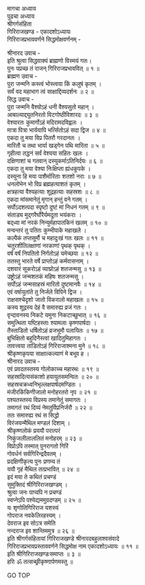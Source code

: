 मागचा अध्याय  
पुढचा अध्याय  
श्रीगर्गसंहिता  
गिरिराजखण्ड - एकादशोऽध्यायः  
गिरिराजप्रभाववर्णने सिद्धमोक्षवर्णनम् -  
  
श्रीनारद उवाच -  
इति श्रुत्वा सिद्धवाक्यं ब्राह्मणो विस्मयं गतः।  
पुनः पप्रच्छ तं राजन् गिरिराजप्रभाववित् ॥ १ ॥  
ब्राह्मण उवाच -  
पुरा जन्मनि कस्त्वं भोस्त्वया किं कलुषं कृतम् ।  
सर्वं वद महाभाग त्वं साक्षाद्दिव्यदर्शनः ॥ २ ॥  
सिद्ध उवाच -  
पुरा जन्मनि वैश्योऽहं धनी वैश्यसुतो महान् ।  
आबाल्याद्द्युतनिरतो विटगोष्ठीविशारदः ॥ ३ ॥  
वेश्यारतः कुमार्गोऽहं मदिरामदविह्वलः ।  
मात्रा पित्रा भार्ययापि भर्त्सितोऽहं सदा द्विज ॥ ४ ॥  
एकदा तु मया विप्र पितरौ गरदानतः ।  
मारितौ च तथा भार्या खड्गेन पथि मारिता ॥ ५ ॥  
गृहीत्वा तद्धनं सर्वं वेश्यया सहितः खलः ।  
दक्षिणाशां च गतवान् दस्युकर्माऽतिनिर्दयः ॥ ६ ॥  
एकदा तु मया वेश्या निःक्षिप्ता ह्यंधकूपके ।  
दस्युना हि मया पाशैर्मारिताः शतशो नराः ॥ ७ ॥  
धनलोभेन भो विप्र ब्रह्महत्याशतं कृतम् ।  
क्षत्रहत्या वैश्यहत्याः शूद्रहत्याः सहस्रशः ॥ ८ ॥  
एकदा मांसमानेतुं मृगान् हन्तुं वने गतम् ।  
सर्पोऽदशत्पदा स्पृष्टो दुष्टं मां निधनं गतम् ॥ ९ ॥  
संताड्य मुद्‌गरैर्घोरैर्यमदूता भयंकराः ।  
बद्‌ध्वा मां नरकं निन्युर्महापातकिनं खलम् ॥ १० ॥  
मन्वन्तरं तु पतितः कुम्भीपाके महाखले ।  
कल्पैकं तप्तसूर्मौ च महादुःखं गतः खलः ॥ ११ ॥  
चतुरशीतिलक्षाणां नरकाणां पृथक् पृथक् ।  
वर्षं वर्षं निपतितो निर्गतोऽहं यमेच्छया ॥ १२ ॥  
ततस्तु भारते वर्षे प्राप्तोऽहं कर्मवासनाम् ।  
दशवारं सूकरोऽहं व्याघ्रोऽहं शतजन्मसु ॥ १३ ॥  
उष्ट्रोऽहं जन्मशतकं महिषः शतजन्मसु ।  
सर्पोऽहं जन्मसाहस्रं मारितो दुष्टमानवैः ॥ १४ ॥  
एवं वर्षायुतांते तु निर्जले विपिने द्विज ।  
राक्षसश्चेदृशो जातो विकरालो महाखलः ॥ १५ ॥  
कस्य शूद्रस्य देहं वै समारुह्य व्रजं गतः ।  
वृन्दावनस्य निकटे यमुना निकटाच्छुभात् ॥ १६ ॥  
समुत्थिता यष्टिहस्ताः श्यामलाः कृष्णपार्षदाः ।  
तैस्ताडितो धर्षितोऽहं व्रजभूमौ पलायितः ॥ १७ ॥  
बुभिक्षितो बहुदिनैस्त्वां खादितुमिहागतः ।  
तावत्त्वया ताडितोऽहं गिरिराजाश्मना मुने ॥ १८ ॥  
श्रीकृष्णकृपया साक्षात्कल्याणं मे बभूव ह ।  
श्रीनारद उवाच -  
एवं प्रवदतस्तस्य गोलोकाच्च महारथः ॥ १९ ॥  
सहस्रादित्यसंकाशो हयायुतसमन्वितः ॥ २० ॥  
सहस्रचक्रध्वनिभृल्लक्षपार्षदमण्डितः ।  
मंजीरकिंकिणीजालो मनोहरतरो नृप ॥ २१ ॥  
पश्यतस्तस्य विप्रस्य तमानेतुं समागतः ।  
तमागतं रथं दिव्यं नेमतुर्विप्रनिर्जरौ ॥ २२ ॥  
ततः समारुह्य रथं स सिद्धो  
     विरंजयन्मैथिल मण्डलं दिशाम् ।  
श्रीकृष्णलोकं प्रययौ परात्परं  
     निकुंजलीलाललितं मनोहरम् ॥ २३ ॥  
विप्रोऽपि तस्मात् पुनरागतो गिरिं  
     गोवर्धनं सर्वगिरिन्द्रदैवतम् ।  
प्रदक्षिणीकृत्य पुनः प्रणम्य तं  
     ययौ गृहं मैथिल तत्प्रभावित् ॥ २४ ॥  
इदं मया ते कथितं प्रचण्डं  
     सुमुक्तिदं श्रीगिरिराजखण्डम् ।  
श्रुत्वा जनः पाप्यपि न प्रचण्डं  
     स्वप्नेऽपि पश्येद्यममुग्रदण्डम् ॥ २५ ॥  
यः शृणोतिगिरिराज यशस्यं  
     गोपराज नवकेलिरहस्यम् ।  
देवराज इव सोऽत्र समेति  
     नन्दराज इव शान्तिममुत्र ॥ २६ ॥  
इति श्रीगर्गसंहितायां गिरिराजखण्डे श्रीनारदबहुलाश्वसंवादे  
गिरिराजप्रभावप्रस्ताववर्णने सिद्धमोक्ष नाम एकादशोऽध्यायः ॥ ११ ॥  
इति श्रीगिरिराजखण्डःसमाप्तः ॥ ३ ॥  
हरिः ॐ तत्सच्छ्रीकृष्णार्पणमस्तु ॥  
  
GO TOP

